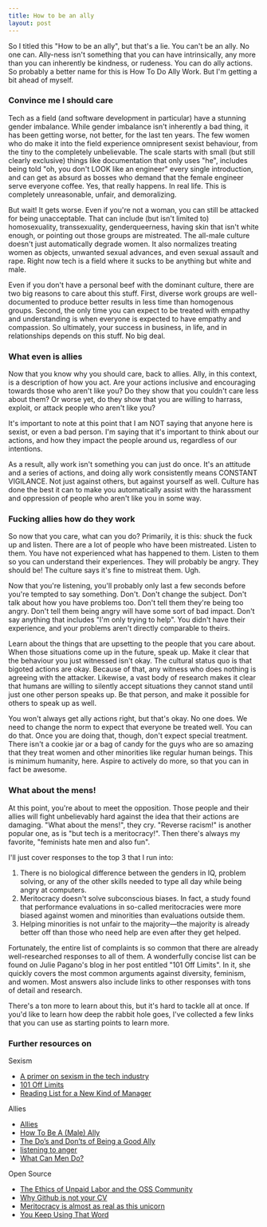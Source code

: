 ```yaml
---
title: How to be an ally
layout: post
---
```



So I titled this "How to be an ally", but that's a lie. You can't be an ally. No one can. Ally-ness isn't something that you can have intrinsically, any more than you can inherently be kindness, or rudeness. You can do ally actions. So probably a better name for this is How To Do Ally Work. But I'm getting a bit ahead of myself.

### Convince me I should care

Tech as a field (and software development in particular) have a stunning gender imbalance. While gender imbalance isn't inherently a bad thing, it has been getting worse, not better, for the last ten years. The few women who do make it into the field experience omnipresent sexist behaviour, from the tiny to the completely unbelievable. The scale starts with small (but still clearly exclusive) things like documentation that only uses "he", includes being told "oh, you don't LOOK like an engineer" every single introduction, and can get as absurd as bosses who demand that the female engineer serve everyone coffee. Yes, that really happens. In real life. This is completely unreasonable, unfair, and demoralizing.

But wait! It gets worse. Even if you're not a woman, you can still be attacked for being unacceptable. That can include (but isn't limited to) homosexuality, transsexuality, genderqueerness, having skin that isn't white enough, or pointing out those groups are mistreated. The all-male culture doesn't just automatically degrade women. It also normalizes treating women as objects, unwanted sexual advances, and even sexual assault and rape. Right now tech is a field where it sucks to be anything but white and male.

Even if you don't have a personal beef with the dominant culture, there are two big reasons to care about this stuff. First, diverse work groups are well-documented to produce better results in less time than homogenous groups. Second, the only time you can expect to be treated with empathy and understanding is when everyone is expected to have empathy and compassion. So ultimately, your success in business, in life, and in relationships depends on this stuff. No big deal.

### What even is allies

Now that you know why you should care, back to allies. Ally, in this context, is a description of how you act. Are your actions inclusive and encouraging towards those who aren't like you? Do they show that you couldn't care less about them? Or worse yet, do they show that you are willing to harrass, exploit, or attack people who aren't like you?

It's important to note at this point that I am NOT saying that anyone here is sexist, or even a bad person. I'm saying that it's important to think about our actions, and how they impact the people around us, regardless of our intentions.

As a result, ally work isn't something you can just do once. It's an attitude and a series of actions, and doing ally work consistently means CONSTANT VIGILANCE. Not just against others, but against yourself as well. Culture has done the best it can to make you automatically assist with the harassment and oppression of people who aren't like you in some way.

### Fucking allies how do they work

So now that you care, what can you do? Primarily, it is this: shuck the fuck up and listen. There are a lot of people who have been mistreated. Listen to them. You have not experienced what has happened to them. Listen to them so you can understand their experiences. They will probably be angry. They should be! The culture says it's fine to mistreat them. Ugh.

Now that you're listening, you'll probably only last a few seconds before you're tempted to say something. Don't. Don't change the subject. Don't talk about how you have problems too. Don't tell them they're being too angry. Don't tell them being angry will have some sort of bad impact. Don't say anything that includes "I'm only trying to help". You didn't have their experience, and your problems aren't directly comparable to theirs.

Learn about the things that are upsetting to the people that you care about. When those situations come up in the future, speak up. Make it clear that the behaviour you just witnessed isn't okay. The cultural status quo is that bigoted actions are okay. Because of that, any witness who does nothing is agreeing with the attacker. Likewise, a vast body of research makes it clear that humans are willing to silently accept situations they cannot stand until just one other person speaks up. Be that person, and make it possible for others to speak up as well.

You won't always get ally actions right, but that's okay. No one does. We need to change the norm to expect that everyone be treated well. You can do that. Once you are doing that, though, don't expect special treatment. There isn't a cookie jar or a bag of candy for the guys who are so amazing that they treat women and other minorities like regular human beings. This is minimum humanity, here. Aspire to actively do more, so that you can in fact be awesome.

### What about the mens!

At this point, you're about to meet the opposition. Those people and their allies will fight unbelievably hard against the idea that their actions are damaging. "What about the mens!", they cry. "Reverse racism!" is another popular one, as is "but tech is a meritocracy!". Then there's always my favorite, "feminists hate men and also fun".

I'll just cover responses to the top 3 that I run into:

  1. There is no biological difference between the genders in IQ, problem solving, or any of the other skills needed to type all day while being angry at computers.
  2. Meritocracy doesn't solve subconscious biases. In fact, a study found that performance evaluations in so-called meritocracies were more biased against women and minorities than evaluations outside them.
  3. Helping minorities is not unfair to the majority—the majority is already better off than those who need help are even after they get helped.

Fortunately, the entire list of complaints is so common that there are already well-researched responses to all of them. A wonderfully concise list can be found on Julie Pagano's blog in her post entitled "101 Off Limits". In it, she quickly covers the most common arguments against diversity, feminism, and women. Most answers also include links to other responses with tons of detail and research.

There's a ton more to learn about this, but it's hard to tackle all at once. If you'd like to learn how deep the rabbit hole goes, I've collected a few links that you can use as starting points to learn more.

### Further resources on

Sexism

  - [A primer on sexism in the tech industry](http://www.creativebloq.com/netmag/primer-sexism-tech-industry-10126040)
  - [101 Off Limits](http://juliepagano.com/blog/2013/11/02/101-off-limits/)
  - [Reading List for a New Kind of Manager](https://medium.com/about-work/935a550ddd02)

Allies

  - [Allies](http://geekfeminism.wikia.com/wiki/Allies)
  - [How To Be A (Male) Ally](http://www.anamardoll.com/2012/11/deconstruction-how-to-be-male-ally.html)
  - [The Do’s and Don’ts of Being a Good Ally](http://theangryblackwoman.com/2009/10/01/the-dos-and-donts-of-being-a-good-ally/)
  - [listening to anger](http://sophiaserpentia.livejournal.com/838741.html)
  - [What Can Men Do?](https://medium.com/tech-culture-briefs/a1e93d985af0)

Open Source

  - [The Ethics of Unpaid Labor and the OSS Community](http://ashedryden.com/blog/the-ethics-of-unpaid-labor-and-the-oss-community)
  - [Why Github is not your CV](https://blog.jcoglan.com/2013/11/15/why-github-is-not-your-cv/)
  - [Meritocracy is almost as real as this unicorn](http://tarahunt.com/2013/10/28/meritocracy-is-almost-as-real-as-this-unicorn/)
  - [You Keep Using That Word](http://www.garann.com/dev/2012/you-keep-using-that-word/)
